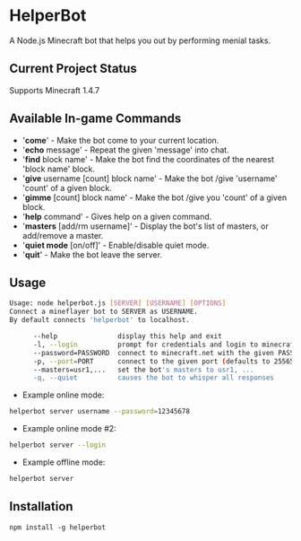 # HelperBot

A Node.js Minecraft bot that helps you out by performing menial tasks.

## Current Project Status

Supports Minecraft 1.4.7

## Available In-game Commands

 - '**come**' - Make the bot come to your current location.
 - '**echo** message' - Repeat the given 'message' into chat.
 - '**find** block name' - Make the bot find the coordinates of the nearest 'block name' block.
 - '**give** username [count] block name' - Make the bot /give 'username' 'count' of a given block.
 - '**gimme** [count] block name' - Make the bot /give you 'count' of a given block.
 - '**help** command' - Gives help on a given command.
 - '**masters** [add/rm username]' - Display the bot's list of masters, or add/remove a master.
 - '**quiet mode** [on/off]' - Enable/disable quiet mode.
 - '**quit**' - Make the bot leave the server.

## Usage

```sh
Usage: node helperbot.js [SERVER] [USERNAME] [OPTIONS]
Connect a mineflayer bot to SERVER as USERNAME.
By default connects 'helperbot' to localhost.

      --help               display this help and exit
      -l, --login          prompt for credentials and login to minecraft.net
      --password=PASSWORD  connect to minecraft.net with the given PASSWORD
      -p, --port=PORT      connect to the given port (defaults to 25565)
      --masters=usr1,...   set the bot's masters to usr1, ...
      -q, --quiet          causes the bot to whisper all responses
```

 - Example online mode:

```sh
helperbot server username --password=12345678
```

 - Example online mode #2:

```sh
helperbot server --login
```

 - Example offline mode:

```sh
helperbot server
```

## Installation

`npm install -g helperbot`
